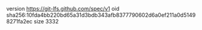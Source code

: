 version https://git-lfs.github.com/spec/v1
oid sha256:10fda4bb220bd65a31d3bdb343afb8377790602d6a0ef211a0d51498271fa2ec
size 3332
